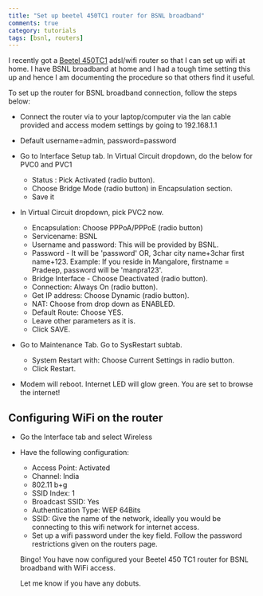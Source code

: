 ```yaml
---
title: "Set up beetel 450TC1 router for BSNL broadband"
comments: true
category: tutorials 
tags: [bsnl, routers]
---
```

I recently got a [Beetel 450TC1](http://www.ebay.in/itm/Brand-New-Beetel-450TC1-Wifi-Wireless-Modem-Router-DSL-ADSL-2-BSNL-AIRTEL-MTNL-/320846675637) adsl/wifi router so that I can set up wifi at home. I have BSNL broadband at home and I had a tough time setting this up and hence I am documenting the procedure so that others find it useful.

To set up the router for BSNL broadband connection, follow the steps below:

* Connect the router via to your laptop/computer via the lan cable provided and access modem settings by going to 192.168.1.1
* Default username=admin, password=password
* Go to Interface Setup tab. In Virtual Circuit dropdown, do the below for PVC0 and PVC1
  * Status : Pick Activated (radio button). 
  * Choose Bridge Mode (radio button) in Encapsulation section.  
  * Save it

* In Virtual Circuit dropdown, pick PVC2 now.
  
  * Encapsulation: Choose PPPoA/PPPoE (radio button)
  * Servicename: BSNL
  * Username and password: This will be provided by BSNL.
  * Password - It will be 'password' OR, 3char city name+3char first name+123.  Example: If you reside in Mangalore, firstname = Pradeep, password will be 'manpra123'.
  * Bridge Interface - Choose Deactivated (radio button).
  * Connection: Always On (radio button).
  * Get IP address: Choose Dynamic (radio button).
  * NAT: Choose from drop down as ENABLED.
  * Default Route: Choose YES.
  * Leave other parameters as it is.
  * Click SAVE.
* Go to Maintenance Tab. Go to SysRestart subtab.
  * System Restart with: Choose Current Settings in radio button.
  * Click Restart.
* Modem will reboot. Internet LED will glow green. You are set to browse the internet! 

## Configuring WiFi on the router

* Go the Interface tab and select Wireless
* Have the following configuration:
  * Access Point: Activated
  * Channel: India
  * 802\.11 b+g
  * SSID Index: 1
  * Broadcast SSID: Yes
  * Authentication Type: WEP 64Bits
  * SSID: Give the name of the network, ideally you would be connecting to this wifi network for internet access.
  * Set up a wifi password under the key field. Follow the password restrictions given on the routers page.

  Bingo! You have now configured your Beetel 450 TC1 router for BSNL broadband with WiFi access. 

  Let me know if you have any dobuts.
